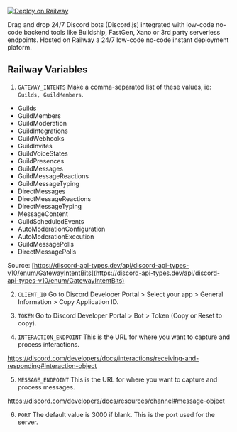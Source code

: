 [![Deploy on Railway](https://railway.app/button.svg)](https://railway.app/template/xyquaG?referralCode=RDF68R)

Drag and drop 24/7 Discord bots (Discord.js) integrated with low-code no-code backend tools like Buildship, FastGen, Xano or 3rd party serverless endpoints. Hosted on Railway a 24/7 low-code no-code instant deployment plaform.

## Railway Variables

1. `GATEWAY_INTENTS`
Make a comma-separated list of these values, ie: `Guilds, GuildMembers`.

- Guilds
- GuildMembers
- GuildModeration
- GuildIntegrations
- GuildWebhooks
- GuildInvites
- GuildVoiceStates
- GuildPresences
- GuildMessages
- GuildMessageReactions
- GuildMessageTyping
- DirectMessages
- DirectMessageReactions
- DirectMessageTyping
- MessageContent
- GuildScheduledEvents
- AutoModerationConfiguration
- AutoModerationExecution
- GuildMessagePolls
- DirectMessagePolls

Source: [https://discord-api-types.dev/api/discord-api-types-v10/enum/GatewayIntentBits](https://discord-api-types.dev/api/discord-api-types-v10/enum/GatewayIntentBits)

2. `CLIENT_ID`
Go to Discord Developer Portal > Select your app > General Information > Copy Application ID.

3. `TOKEN`
Go to Discord Developer Portal > Bot > Token (Copy or Reset to copy).

4. `INTERACTION_ENDPOINT`
This is the URL for where you want to capture and process interactions.

[https://discord.com/developers/docs/interactions/receiving-and-responding#interaction-object
](https://discord.com/developers/docs/interactions/receiving-and-responding#interaction-object)   

5. `MESSAGE_ENDPOINT`
This is the URL for where you want to capture and process messages.

[https://discord.com/developers/docs/resources/channel#message-object
](https://discord.com/developers/docs/resources/channel#message-object
)

6. `PORT`
The default value is 3000 if blank. This is the port used for the server.
